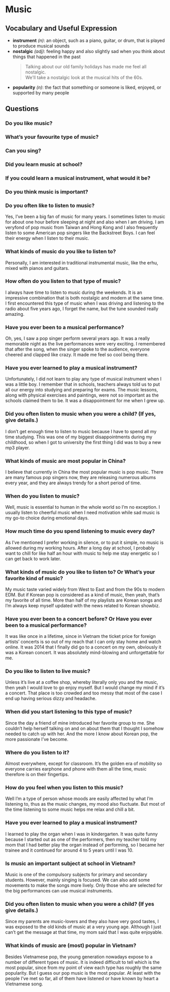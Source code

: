 # Music
## Vocabulary and Useful Expression
* **instrument** *(n)*: an object, such as a piano, guitar, or drum, that is played to produce musical sounds
* **nostalgic** *(adj)*: feeling happy and also slightly sad when you think about things that happened in the past
  > Talking about our old family holidays has made me feel all nostalgic.  
  > We'll take a nostalgic look at the musical hits of the 60s.
* **popularity** *(n)*: the fact that something or someone is liked, enjoyed, or supported by many people
## Questions
### Do you like music?
### What’s your favourite type of music?
### Can you sing?
### Did you learn music at school?
### If you could learn a musical instrument, what would it be?
### Do you think music is important?
### Do you often like to listen to music? 
Yes, I’ve been a big fan of music for many years. I sometimes listen to music for about one hour before sleeping at night and also when I am driving. I am veryfond of pop music from Taiwan and Hong Kong and I also frequently listen to some American pop singers like the Backstreet Boys. I can feel their energy when I listen to their music.
### What kinds of music do you like to listen to? 
Personally, I am interested in traditional instrumental music, like the erhu, mixed with pianos and guitars.
### How often do you listen to that type of music? 
I always have time to listen to music during the weekends. It is an impressive combination that is both nostalgic and modern at the same time. I first encountered this type of music when I was driving and listening to the radio about five years ago, I forget the name, but the tune sounded really amazing.
### Have you ever been to a musical performance? 
Oh, yes, I saw a pop singer perform several years ago. It was a really memorable night as the live performances were very exciting. I remembered that after the song, when the singer spoke to the audience, everyone cheered and clapped like crazy. It made me feel so cool being there.
### Have you ever learned to play a musical instrument? 
Unfortunately, I did not learn to play any type of musical instrument when I was a little boy. I remember that in schools, teachers always told us to put all our energy into studying and preparing for exams. The music lessons, along with physical exercises and paintings, were not so important as the schools claimed them to be. It was a disappointment for me when I grew up.
### Did you often listen to music when you were a child? (If yes, give details.) 
I don’t get enough time to listen to music because I have to spend all my time studying. This was one of my biggest disappointments during my childhood, so when I got to university the first thing I did was to buy a new mp3 player.
### What kinds of music are most popular in China? 
I believe that currently in China the most popular music is pop music. There are many famous pop singers now, they are releasing numerous albums every year, and they are always trendy for a short period of time.
### When do you listen to music? 
Well, music is essential to human in the whole world so I’m no exception. I usually listen to cheerful music when I need motivation while sad music is my go-to choice during emotional days.
### How much time do you spend listening to music every day? 
As I’ve mentioned I prefer working in silence, or to put it simple, no music is allowed during my working hours. After a long day at school, I probably want to chill for like half an hour with music to help me stay energetic so I can get back to work later.
### What kinds of music do you like to listen to? Or What’s your favorite kind of music? 
My music taste varied widely from West to East and from the 90s to modern EDM. But if Korean pop is considered as a kind of music, then yeah, that’s my favorite of all time. More than half of my playlists are Korean songs and I’m always keep myself updated with the news related to Korean showbiz.
### Have you ever been to a concert before? Or Have you ever been to a musical performance? 
It was like once in a lifetime, since in Vietnam the ticket price for foreign artists’ concerts is so out of my reach that I can only stay home and watch online. It was 2014 that I finally did go to a concert on my own, obviously it was a Korean concert. It was absolutely mind-blowing and unforgettable for me.
### Do you like to listen to live music? 
Unless it’s live at a coffee shop, whereby literally only you and the music, then yeah I would love to go enjoy myself. But I would change my mind if it’s a concert. That place is too crowded and too messy that most of the case I end up having serious dizzy and headache.
### When did you start listening to this type of music? 
Since the day a friend of mine introduced her favorite group to me. She couldn’t help herself talking on and on about them that I thought I somehow needed to catch up with her. And the more I know about Korean pop, the more passionate I’ve become.
### Where do you listen to it? 
Almost everywhere, except for classroom. It’s the golden era of mobility so everyone carries earphone and phone with them all the time, music therefore is on their fingertips.
### How do you feel when you listen to this music? 
Well I’m a type of person whose moods are easily affected by what I’m listening to, thus as the music changes, my mood also fluctuate. But most of the time listening to some music helps me relax and chill a bit.
### Have you ever learned to play a musical instrument? 
I learned to play the organ when I was in kindergarten. It was quite funny because I started out as one of the performers, then my teacher told my mom that I had better play the organ instead of performing, so I became her trainee and it continued for around 4 to 5 years until I was 10.
### Is music an important subject at school in Vietnam? 
Music is one of the compulsory subjects for primary and secondary students. However, mainly singing is focused. We can also add some movements to make the songs more lively. Only those who are selected for the big performances can use musical instruments.
### Did you often listen to music when you were a child? (If yes give details.) 
Since my parents are music-lovers and they also have very good tastes, I was exposed to the old kinds of music at a very young age. Although I just can’t get the message at that time, my mom said that I was quite enjoyable.
### What kinds of music are (most) popular in Vietnam? 
Besides Vietnamese pop, the young generation nowadays expose to a number of different types of music. It is indeed difficult to tell which is the most popular, since from my point of view each type has roughly the same popularity. But I guess our pop music is the most popular. At least with the people I’ve met so far, all of them have listened or have known by heart a Vietnamese song.
